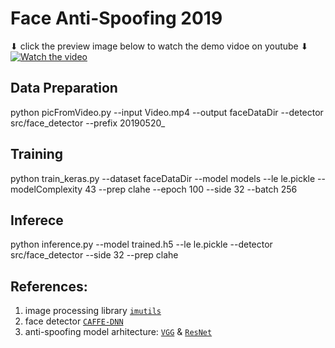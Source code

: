 # Face Anti-Spoofing 2019
⬇ click the preview image below to watch the demo vidoe on youtube ⬇  
[![Watch the video](https://github.com/tzchia/tzchia.github.io/blob/main/images/faceAntiSpoofing2019.jpg)](https://youtu.be/fNzQdmfk-z8)

## Data Preparation
python picFromVideo.py --input Video.mp4 --output faceDataDir --detector src/face_detector --prefix 20190520_

## Training
python train_keras.py --dataset faceDataDir --model models --le le.pickle --modelComplexity 43 --prep clahe --epoch 100 --side 32 --batch 256

## Inferece
python inference.py --model trained.h5 --le le.pickle --detector src/face_detector --side 32 --prep clahe

## References:
1. image processing library [`imutils`](https://pypi.org/user/jrosebr1/)
2. face detector [`CAFFE-DNN`](https://github.com/gopinath-balu/computer_vision/tree/master/CAFFE_DNN)
3. anti-spoofing model arhitecture: [`VGG`](https://github.com/machrisaa/tensorflow-vgg) & [`ResNet`](https://github.com/christianversloot/machine-learning-articles/blob/main/how-to-build-a-resnet-from-scratch-with-tensorflow-2-and-keras.md)
